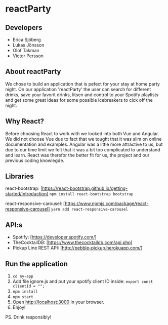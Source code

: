 # reactParty #

## Developers
* Erica Sjöberg
* Lukas Jönsson
* Olof Takman
* Victor Persson 

## About reactParty
We chose to build an application that is pefect for your stay at home party night. On our application 'reactParty' the user can search for different drinks, save your favorit drinks, litsen and control to your Spotify playlists and get some great ideas for some possible icebreakers to cick off the night. 
    

## Why React?
Before choosing React to work with we looked into both Vue and Angular. We did not choose Vue due to fact that we tought that it was slim on online documentation and examples. Angular was a little more attractive to us, but due to our time limit we felt that it was a bit too complicated to understand and learn. React was therefor the better fit for us, the project and our previous coding knowlegde.

## Libraries

react-bootstrap: [https://react-bootstrap.github.io/getting-started/introduction]
`npm install react-bootstrap bootstrap`

react-responsive-carousel: [https://www.npmjs.com/package/react-responsive-carousel]
`yarn add react-responsive-carousel`

## API:s
* Spotify: [https://developer.spotify.com/]
* TheCocktailDB: [https://www.thecocktaildb.com/api.php]
* Pickup Line REST API: [http://pebble-pickup.herokuapp.com/]

## Run the application

1. `cd my-app`
2. Add file ignore.js and put your spotify client ID inside:
   `export const clientId = "";`
3. `npm install`
4. `npm start`
5. Open [http://localhost:3000](http://localhost:3000) in your browser.
6. Enjoy!

PS. Drink responsibly!
